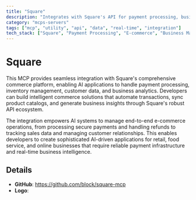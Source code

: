 ```yaml
---
title: "Square"
description: "Integrates with Square's API for payment processing, business management, and e-commerce operations in AI applications."
category: "mcps-servers"
tags: ["mcp", "utility", "api", "data", "real-time", "integration"]
tech_stack: ["Square", "Payment Processing", "E-commerce", "Business Management", "REST APIs"]
---
```


# Square

This MCP provides seamless integration with Square's comprehensive commerce platform, enabling AI applications to handle payment processing, inventory management, customer data, and business analytics. Developers can build intelligent commerce solutions that automate transactions, sync product catalogs, and generate business insights through Square's robust API ecosystem.

The integration empowers AI systems to manage end-to-end e-commerce operations, from processing secure payments and handling refunds to tracking sales data and managing customer relationships. This enables developers to create sophisticated AI-driven applications for retail, food service, and online businesses that require reliable payment infrastructure and real-time business intelligence.

## Details

- **GitHub**: https://github.com/block/square-mcp
- **Logo**: 
